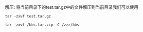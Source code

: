 解压: 将当前目录下的test.tar.gz中的文件解压到当前目录我们可以使用　
```
tar -zxvf test.tar.gz

tar -zxvf /bbs.tar.zip -C /zzz/bbs    
```
